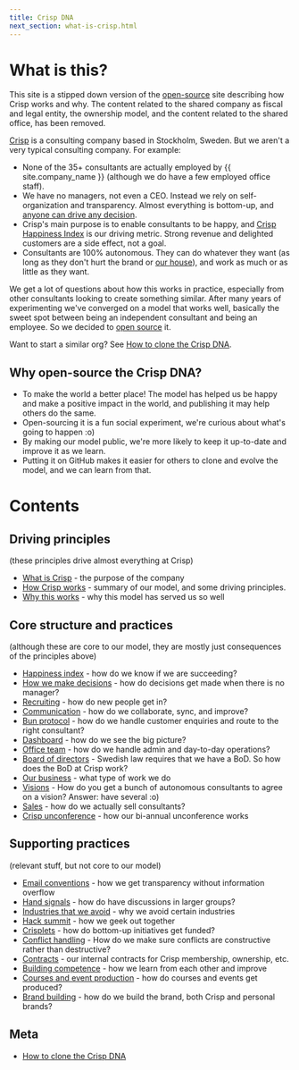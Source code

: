 ```yaml
---
title: Crisp DNA
next_section: what-is-crisp.html
---
```


What is this?
=============

This site is a stipped down version of the [open-source](http://en.wikipedia.org/wiki/Open_source) site describing how Crisp works and why. The content related to the shared company as fiscal and legal entity, the ownership model, and the content related to the shared office, has been removed.

[Crisp](https://www.crisp.se) is a consulting company based in Stockholm, Sweden. But we aren't a very typical consulting company. For example:

-   None of the 35+ consultants are actually employed by {{ site.company_name }} (although we do have a few employed office staff).
-   We have no managers, not even a CEO. Instead we rely on self-organization and transparency. Almost everything is bottom-up, and [anyone can drive any decision](decisions.html).
-   Crisp's main purpose is to enable consultants to be happy, and [Crisp Happiness Index](happiness-index.html) is our driving metric. Strong revenue and delighted customers are a side effect, not a goal.
-   Consultants are 100% autonomous. They can do whatever they want (as long as they don't hurt the brand or [our house](what-is-crisp.html)), and work as much or as little as they want.

We get a lot of questions about how this works in practice, especially from other consultants looking to create something similar. After many years of experimenting we've converged on a model that works well, basically the sweet spot between being an independent consultant and being an employee. So we decided to [open source](http://en.wikipedia.org/wiki/Open_source) it.

Want to start a similar org? See [How to clone the Crisp DNA](how-to-copy.html).

Why open-source the Crisp DNA?
------------------------------

-   To make the world a better place! The model has helped us be happy and make a positive impact in the world, and publishing it may help others do the same.
-   Open-sourcing it is a fun social experiment, we're curious about what's going to happen :o)
-   By making our model public, we're more likely to keep it up-to-date and improve it as we learn.
-   Putting it on GitHub makes it easier for others to clone and evolve the model, and we can learn from that.

Contents
========

Driving principles
------------------

(these principles drive almost everything at Crisp)

-   [What is Crisp](what-is-crisp.html) - the purpose of the company
-   [How Crisp works](how-crisp-works.html) - summary of our model, and some driving principles.
-   [Why this works](why-this-works.html) - why this model has served us so well

Core structure and practices
----------------------------

(although these are core to our model, they are mostly just consequences of the principles above)

-   [Happiness index](happiness-index.html) - how do we know if we are succeeding?
-   [How we make decisions](decisions.html) - how do decisions get made when there is no manager?
-   [Recruiting](recruiting.html) - how do new people get in?
-   [Communication](communication.html) - how do we collaborate, sync, and improve?
-   [Bun protocol](bun-protocol.html) - how do we handle customer enquiries and route to the right consultant?
-   [Dashboard](dashboard.html) - how do we see the big picture?
-   [Office team](office-team.html) - how do we handle admin and day-to-day operations?
-   [Board of directors](board.html) - Swedish law requires that we have a BoD. So how does the BoD at Crisp work?
-   [Our business](our-business.html) - what type of work we do
-   [Visions](visions.html) - How do you get a bunch of autonomous consultants to agree on a vision? Answer: have several :o)
-   [Sales](sales.html) - how do we actually sell consultants?
-   [Crisp unconference](unconference.html) - how our bi-annual unconference works

Supporting practices
--------------------

(relevant stuff, but not core to our model)

-   [Email conventions](email-conventions.html) - how we get transparency without information overflow
-   [Hand signals](hand-signals.html) - how do have discussions in larger groups?
-   [Industries that we avoid](industries-that-we-avoid.html) - why we avoid certain industries
-   [Hack summit](hack-summit.html) - how we geek out together
-   [Crisplets](crisplets.html) - how do bottom-up initiatives get funded?
-   [Conflict handling](conflict-handling.html) - How do we make sure conflicts are constructive rather than destructive?
-   [Contracts](contracts.html) - our internal contracts for Crisp membership, ownership, etc.
-   [Building competence](building-competence.html) - how we learn from each other and improve
-   [Courses and event production](courses-and-event-production.html) - how do courses and events get produced?
-   [Brand building](brand-building.html) - how do we build the brand, both Crisp and personal brands?

Meta
----

-   [How to clone the Crisp DNA](how-to-copy.html)
